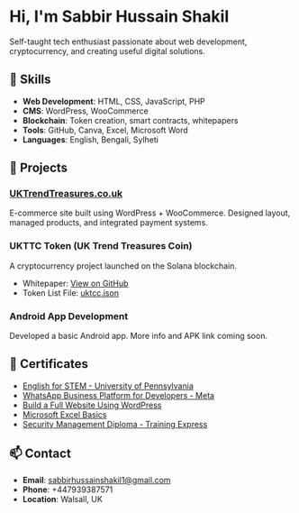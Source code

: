 # Hi, I'm Sabbir Hussain Shakil

Self-taught tech enthusiast passionate about web development, cryptocurrency, and creating useful digital solutions.

## 🔧 Skills
- **Web Development**: HTML, CSS, JavaScript, PHP
- **CMS**: WordPress, WooCommerce
- **Blockchain**: Token creation, smart contracts, whitepapers
- **Tools**: GitHub, Canva, Excel, Microsoft Word
- **Languages**: English, Bengali, Sylheti

## 💼 Projects
### [UKTrendTreasures.co.uk](https://uktrendtreasures.co.uk)
E-commerce site built using WordPress + WooCommerce. Designed layout, managed products, and integrated payment systems.

### UKTTC Token (UK Trend Treasures Coin)
A cryptocurrency project launched on the Solana blockchain.
- Whitepaper: [View on GitHub](https://github.com/shakil43/UKTTC-Whitepaper)
- Token List File: [uktcc.json](https://github.com/shakil43/uktcc.json)

### Android App Development
Developed a basic Android app. More info and APK link coming soon.

## 📜 Certificates
- [English for STEM - University of Pennsylvania](https://coursera.org/verify/MEGUA289QAKF)
- [WhatsApp Business Platform for Developers - Meta](https://coursera.org/verify/UKNTXM3RV7XT)
- [Build a Full Website Using WordPress](https://coursera.org/verify/UH8F7J2GRN2R)
- [Microsoft Excel Basics](https://coursera.org/verify/UCXVHYLQCZJA)
- [Security Management Diploma - Training Express](https://coursera.org/verify/12784-47549-163574)

## 📫 Contact
- **Email**: sabbirhussainshakil1@gmail.com
- **Phone**: +447939387571
- **Location**: Walsall, UK
